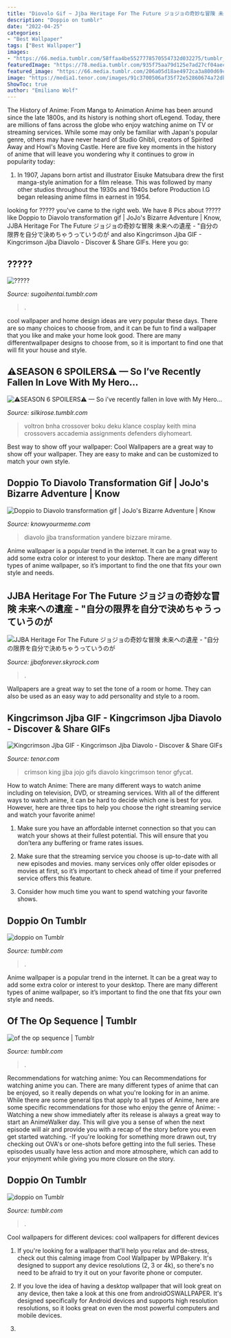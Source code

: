 ```yaml
---
title: "Diovolo Gif ~ Jjba Heritage For The Future ジョジョの奇妙な冒険 未来への遺産"
description: "Doppio on tumblr"
date: "2022-04-25"
categories:
- "Best Wallpaper"
tags: ["Best Wallpaper"]
images:
- "https://66.media.tumblr.com/58ffaa4be5527778570554732d032275/tumblr_pt3q07eDpV1sh11j9o3_r1_500.jpg"
featuredImage: "https://78.media.tumblr.com/935f75aa79d125e7ad27cf04aec2dfef/tumblr_orwt53oZ4Q1uq5iuno1_1280.png"
featured_image: "https://66.media.tumblr.com/206a05d18ae4972ca3a800d69c2f6974/bfe21f3f88821888-70/s16x16u_c1/a59e30c3930b4666c2af1a46e20679ef62988dbb.jpg"
image: "https://media1.tenor.com/images/91c3700506af35f72e52860674a72dba/tenor.gif?itemid=5997459"
ShowToc: true
author: "Emiliano Wolf"
---
```



The History of Anime: From Manga to Animation
Anime has been around since the late 1800s, and its history is nothing short ofLegend. Today, there are millions of fans across the globe who enjoy watching anime on TV or streaming services. While some may only be familiar with Japan's popular genre, others may have never heard of Studio Ghibli, creators of Spirited Away and Howl's Moving Castle. Here are five key moments in the history of anime that will leave you wondering why it continues to grow in popularity today:
1) In 1907, Japans born artist and illustrator Eisuke Matsubara drew the first manga-style animation for a film release. This was followed by many other studios throughout the 1930s and 1940s before Production I.G began releasing anime films in earnest in 1954.

	

		
looking for ????? you've came to the right web. We have 8 Pics about ????? like Doppio to Diavolo transformation gif | JoJo&#039;s Bizarre Adventure | Know, JJBA Heritage For The Future ジョジョの奇妙な冒険 未来への遺産 - &quot;自分の限界を自分で決めちゃうっていうのが and also Kingcrimson Jjba GIF - Kingcrimson Jjba Diavolo - Discover &amp; Share GIFs. Here you go:
		
    
## ?????

<img loading=lazy src="https://66.media.tumblr.com/206a05d18ae4972ca3a800d69c2f6974/bfe21f3f88821888-70/s16x16u_c1/a59e30c3930b4666c2af1a46e20679ef62988dbb.jpg" onerror="this.onerror=null;this.src='https://tse3.mm.bing.net/th?id=OIP.-O8nmMWtKeU8iOJVHjMNeQAAAA&amp;pid=15.1';" alt="?????">

_Source: sugoihentai.tumblr.com_

>. 

	

cool wallpaper and home design ideas are very popular these days. There are so many choices to choose from, and it can be fun to find a wallpaper that you like and make your home look good. There are many differentwallpaper designs to choose from, so it is important to find one that will fit your house and style.

    
## ⚠SEASON 6 SPOILERS⚠ — So I’ve Recently Fallen In Love With My Hero...

<img loading=lazy src="https://78.media.tumblr.com/935f75aa79d125e7ad27cf04aec2dfef/tumblr_orwt53oZ4Q1uq5iuno1_1280.png" onerror="this.onerror=null;this.src='https://tse4.mm.bing.net/th?id=OIP.RCDrwXOSSMQrdaXtKqyjPgHaFy&amp;pid=15.1';" alt="⚠SEASON 6 SPOILERS⚠ — So i’ve recently fallen in love with My Hero...">

_Source: silkirose.tumblr.com_

>voltron bnha crossover boku deku klance cosplay keith mina crossovers accademia assignments defenders diyhomeart. 

	

Best way to show off your wallpaper:
Cool Wallpapers are a great way to show off your wallpaper. They are easy to make and can be customized to match your own style.

    
## Doppio To Diavolo Transformation Gif | JoJo&#039;s Bizarre Adventure | Know

<img loading=lazy src="http://i1.kym-cdn.com/photos/images/newsfeed/000/927/823/927.gif" onerror="this.onerror=null;this.src='https://tse3.mm.bing.net/th?id=OIP.hbO0RyZvvcLXuPOnXfrp2QAAAA&amp;pid=15.1';" alt="Doppio to Diavolo transformation gif | JoJo&#039;s Bizarre Adventure | Know">

_Source: knowyourmeme.com_

>diavolo jjba transformation yandere bizzare mirame. 

	

Anime wallpaper is a popular trend in the internet. It can be a great way to add some extra color or interest to your desktop. There are many different types of anime wallpaper, so it’s important to find the one that fits your own style and needs.

    
## JJBA Heritage For The Future ジョジョの奇妙な冒険 未来への遺産 - &quot;自分の限界を自分で決めちゃうっていうのが

<img loading=lazy src="https://i.skyrock.net/6609/87716609/pics/3155785362_1_2_08qBYPhX.gif" onerror="this.onerror=null;this.src='https://tse1.mm.bing.net/th?id=OIP.sarUPWl4_2twgsIRJmD6pwHaIs&amp;pid=15.1';" alt="JJBA Heritage For The Future ジョジョの奇妙な冒険 未来への遺産 - &quot;自分の限界を自分で決めちゃうっていうのが">

_Source: jjbaforever.skyrock.com_

>. 

	

Wallpapers are a great way to set the tone of a room or home. They can also be used as an easy way to add personality and style to a room.

    
## Kingcrimson Jjba GIF - Kingcrimson Jjba Diavolo - Discover &amp; Share GIFs

<img loading=lazy src="https://media1.tenor.com/images/91c3700506af35f72e52860674a72dba/tenor.gif?itemid=5997459" onerror="this.onerror=null;this.src='https://tse4.mm.bing.net/th?id=OIP.kcNwBQavNfcuUoYGdKctugAAAA&amp;pid=15.1';" alt="Kingcrimson Jjba GIF - Kingcrimson Jjba Diavolo - Discover &amp; Share GIFs">

_Source: tenor.com_

>crimson king jjba jojo gifs diavolo kingcrimson tenor gfycat. 

	

How to watch Anime: There are many different ways to watch anime including on television, DVD, or streaming services.
With all of the different ways to watch anime, it can be hard to decide which one is best for you. However, here are three tips to help you choose the right streaming service and watch your favorite anime!
1. Make sure you have an affordable internet connection so that you can watch your shows at their fullest potential. This will ensure that you don’tera any buffering or frame rates issues.

2. Make sure that the streaming service you choose is up-to-date with all new episodes and movies. many services only offer older episodes or movies at first, so it’s important to check ahead of time if your preferred service offers this feature.

3. Consider how much time you want to spend watching your favorite shows.

    
## Doppio On Tumblr

<img loading=lazy src="https://68.media.tumblr.com/c803928a9f552e248f66f6d9db67af77/tumblr_ol0yooeTEq1rip3uqo1_500.png" onerror="this.onerror=null;this.src='https://tse3.mm.bing.net/th?id=OIP.gG0MVuA6132RqizhyzXd0wHaJe&amp;pid=15.1';" alt="doppio on Tumblr">

_Source: tumblr.com_

>. 

	

Anime wallpaper is a popular trend in the internet. It can be a great way to add some extra color or interest to your desktop. There are many different types of anime wallpaper, so it’s important to find the one that fits your own style and needs.

    
## Of The Op Sequence | Tumblr

<img loading=lazy src="https://66.media.tumblr.com/58ffaa4be5527778570554732d032275/tumblr_pt3q07eDpV1sh11j9o3_r1_500.jpg" onerror="this.onerror=null;this.src='https://tse2.mm.bing.net/th?id=OIP.zxrEbdovt8G58QXikKzGLAHaEK&amp;pid=15.1';" alt="of the op sequence | Tumblr">

_Source: tumblr.com_

>. 

	

Recommendations for watching anime: You can
Recommendations for watching anime you can. There are many different types of anime that can be enjoyed, so it really depends on what you're looking for in an anime. While there are some general tips that apply to all types of Anime, here are some specific recommendations for those who enjoy the genre of Anime: 
-Watching a new show immediately after its release is always a great way to start an AnimeWalker day. This will give you a sense of when the next episode will air and provide you with a recap of the story before you even get started watching. 
-If you're looking for something more drawn out, try checking out OVA's or one-shots before getting into the full series. These episodes usually have less action and more atmosphere, which can add to your enjoyment while giving you more closure on the story.

    
## Doppio On Tumblr

<img loading=lazy src="https://78.media.tumblr.com/874e1f10767d44a16ac97dd7e451b523/tumblr_ndoljfQZ3c1siit21o1_400.jpg" onerror="this.onerror=null;this.src='https://tse1.mm.bing.net/th?id=OIP.D1MosLQNi7DBY7EmzSC9XgAAAA&amp;pid=15.1';" alt="doppio on Tumblr">

_Source: tumblr.com_

>. 

	

Cool wallpapers for different devices:
cool wallpapers for different devices 

1. If you're looking for a wallpaper that'll help you relax and de-stress, check out this calming image from Cool Wallpaper by WPBakery. It's designed to support any device resolutions (2, 3 or 4k), so there's no need to be afraid to try it out on your favorite phone or computer.

2. If you love the idea of having a desktop wallpaper that will look great on any device, then take a look at this one from androidOSWALLPAPER. It's designed specifically for Android devices and supports high resolution resolutions, so it looks great on even the most powerful computers and mobile devices.

3.

